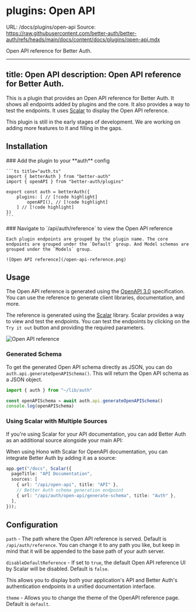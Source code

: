 # plugins: Open API
URL: /docs/plugins/open-api
Source: https://raw.githubusercontent.com/better-auth/better-auth/refs/heads/main/docs/content/docs/plugins/open-api.mdx

Open API reference for Better Auth.
        
***

title: Open API
description: Open API reference for Better Auth.
------------------------------------------------

This is a plugin that provides an Open API reference for Better Auth. It shows all endpoints added by plugins and the core. It also provides a way to test the endpoints. It uses [Scalar](https://scalar.com/) to display the Open API reference.

<Callout>
  This plugin is still in the early stages of development. We are working on adding more features to it and filling in the gaps.
</Callout>

## Installation

<Steps>
  <Step>
    ### Add the plugin to your **auth** config

    ```ts title="auth.ts"
    import { betterAuth } from "better-auth"
    import { openAPI } from "better-auth/plugins"

    export const auth = betterAuth({
        plugins: [ // [!code highlight]
            openAPI(), // [!code highlight]
        ] // [!code highlight]
    })
    ```
  </Step>

  <Step>
    ### Navigate to `/api/auth/reference` to view the Open API reference

    Each plugin endpoints are grouped by the plugin name. The core endpoints are grouped under the `Default` group. And Model schemas are grouped under the `Models` group.

    ![Open API reference](/open-api-reference.png)
  </Step>
</Steps>

## Usage

The Open API reference is generated using the [OpenAPI 3.0](https://swagger.io/specification/) specification. You can use the reference to generate client libraries, documentation, and more.

The reference is generated using the [Scalar](https://scalar.com/) library. Scalar provides a way to view and test the endpoints. You can test the endpoints by clicking on the `Try it out` button and providing the required parameters.

![Open API reference](/open-api-reference.png)

### Generated Schema

To get the generated Open API schema directly as JSON, you can do `auth.api.generateOpenAPISchema()`. This will return the Open API schema as a JSON object.

```ts
import { auth } from "~/lib/auth"

const openAPISchema = await auth.api.generateOpenAPISchema()
console.log(openAPISchema)
```

### Using Scalar with Multiple Sources

If you're using Scalar for your API documentation, you can add Better Auth as an additional source alongside your main API:

When using Hono with Scalar for OpenAPI documentation, you can integrate Better Auth by adding it as a source:

```ts
app.get("/docs", Scalar({
  pageTitle: "API Documentation", 
  sources: [
    { url: "/api/open-api", title: "API" },
    // Better Auth schema generation endpoint
    { url: "/api/auth/open-api/generate-schema", title: "Auth" },
  ],
}));
```

## Configuration

`path` - The path where the Open API reference is served. Default is `/api/auth/reference`. You can change it to any path you like, but keep in mind that it will be appended to the base path of your auth server.

`disableDefaultReference` - If set to `true`, the default Open API reference UI by Scalar will be disabled. Default is `false`.

This allows you to display both your application's API and Better Auth's authentication endpoints in a unified documentation interface.

`theme` - Allows you to change the theme of the OpenAPI reference page. Default is `default`.

